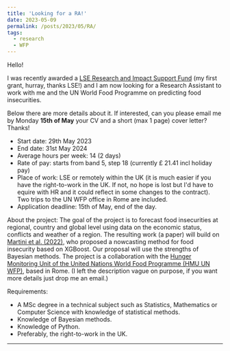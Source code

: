 ```yaml
---
title: 'Looking for a RA!'
date: 2023-05-09
permalink: /posts/2023/05/RA/
tags:
  - research
  - WFP
---
```


Hello!

I was recently awarded a [LSE Research and Impact Support Fund](https://info.lse.ac.uk/staff/divisions/research-and-innovation/research/apply-for-funding/lse-research-support-fund) (my first grant, hurray, thanks LSE!) and I am now looking for a Research Assistant to work with me and the UN World Food Programme on predicting food insecurities.

Below there are more details about it. If interested, can you please email me by Monday **15th of May** your CV and a short (max 1 page) cover letter? Thanks!

- Start date: 29th May 2023
- End date: 31st May 2024
- Average hours per week: 14 (2 days)
- Rate of pay: starts from band 5, step 18 (currently £ 21.41 incl holiday pay)
- Place of work: LSE or remotely within the UK (it is much easier if you have the right-to-work in the UK. If not, no hope is lost but I'd have to equire with HR and it could reflect in some changes to the contract). Two trips to the UN WFP office in Rome are included.
- Application deadline: 15th of May, end of the day.

About the project: The goal of the project is to forecast food insecurities at regional, country and global level using data on the economic status, conflicts and weather of a region. The resulting work (a paper) will build on [Martini et al. (2022)](https://www.nature.com/articles/s43016-022-00587-8), who proposed a nowcasting method for food insecurity based on XGBoost. Our proposal will use the strengths of Bayesian methods. The project is a collaboration with the [Hunger Monitoring Unit of the United Nations World Food Programme (HMU UN WFP)](https://hungermap.wfp.org), based in Rome.
(I left the description vague on purpose, if you want more details just drop me an email.)

Requirements:
- A MSc degree in a technical subject such as Statistics, Mathematics or Computer Science with knowledge of statistical methods.
- Knowledge of Bayesian methods.
- Knowledge of Python.
- Preferably, the right-to-work in the UK.

------
